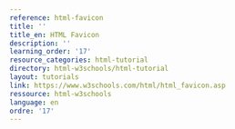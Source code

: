 ```yaml
---
reference: html-favicon
title: ''
title_en: HTML Favicon
description: ''
learning_order: '17'
resource_categories: html-tutorial
directory: html-w3schools/html-tutorial
layout: tutorials
link: https://www.w3schools.com/html/html_favicon.asp
ressource: html-w3schools
language: en
ordre: '17'
---
```

